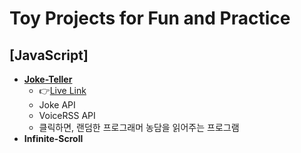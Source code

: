 # Toy Projects for Fun and Practice
## [JavaScript] 
+ **[Joke-Teller](https://github.com/42KIM/toy-projects/tree/master/javascript/Joke-Teller)**<br/>
  + 👉[Live Link](https://42kim.github.io/toy-projects/javascript/Joke-Teller/)<br/>
  + Joke API
  + VoiceRSS API
  + 클릭하면, 랜덤한 프로그래머 농담을 읽어주는 프로그램<br/>
+ **Infinite-Scroll**
